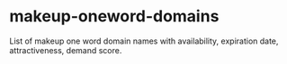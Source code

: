 # makeup-oneword-domains
List of makeup one word domain names with availability, expiration date, attractiveness, demand score.
